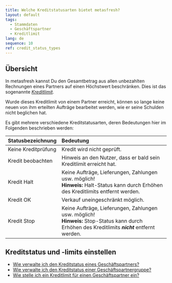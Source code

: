 ```yaml
---
title: Welche Kreditstatusarten bietet metasfresh?
layout: default
tags:
  - Stammdaten
  - Geschäftspartner
  - Kreditlimit
lang: de
sequence: 10
ref: credit_status_types
---
```


## Übersicht
In metasfresh kannst Du den Gesamtbetrag aus allen unbezahlten Rechnungen eines Partners auf einen Höchstwert beschränken. Dies ist das sogenannte [*Kreditlimit*](Kreditlimit_einstellen).

Wurde dieses Kreditlimit von einem Partner erreicht, können so lange keine neuen von ihm erteilten Aufträge bearbeitet werden, wie er seine Schulden nicht beglichen hat.

Es gibt mehrere verschiedene Kreditstatusarten, deren Bedeutungen hier im Folgenden beschrieben werden:

| Statusbezeichnung | Bedeutung |
| :--- | :--- |
| Keine Kreditprüfung | Kredit wird nicht geprüft. |
| Kredit beobachten | Hinweis an den Nutzer, dass er bald sein Kreditlimit erreicht hat. |
| Kredit Halt | Keine Aufträge, Lieferungen, Zahlungen usw. möglich! <br> **Hinweis:** Halt-Status kann durch Erhöhen des Kreditlimits entfernt werden. |
| Kredit OK | Verkauf uneingeschränkt möglich. |
| Kredit Stop | Keine Aufträge, Lieferungen, Zahlungen usw. möglich! <br> **Hinweis:** Stop-Status kann durch Erhöhen des Kreditlimits ***nicht*** entfernt werden. |

## Kreditstatus und -limits einstellen
- [Wie verwalte ich den Kreditstatus eines Geschäftspartners?](Kreditstatus_einstellen_GP)
- [Wie verwalte ich den Kreditstatus einer Geschäftspartnergruppe?](Kreditstatus_einstellen_GPGruppe)
- [Wie stelle ich ein Kreditlimit für einen Geschäftspartner ein?](Kreditlimit_einstellen)
